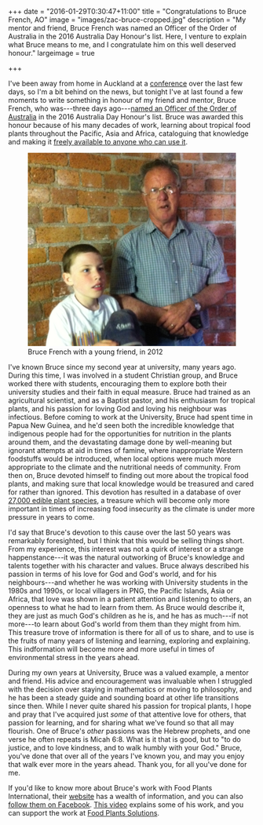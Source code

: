 +++
date = "2016-01-29T0:30:47+11:00"
title = "Congratulations to Bruce French, AO"
image = "images/zac-bruce-cropped.jpg"
description = "My mentor and friend, Bruce French was named an Officer of the Order of Australia in the 2016 Australia Day Honour's list. Here, I venture to explain what Bruce means to me, and I congratulate him on this well deserved honour."
largeimage = true

+++

I've been away from home in Auckland at a [conference](https://sites.google.com/site/fnclmp/) over the last few days, so I'm a bit behind on the news, but tonight I've at last found a few moments to write something in honour of my friend and mentor, Bruce French, who was---three days ago---[named an Officer of the Order of Australia](http://www.abc.net.au/news/2016-01-26/australia-day-award-recipient-edible-plants-website/7114476) in the 2016 Australia Day Honour's list. Bruce was awarded this honour because of his many decades of work, learning about tropical food plants throughout the Pacific, Asia and Africa, cataloguing that knowledge and making it [freely available to anyone who can use it](http://foodplantsinternational.com). 

<figure>
	<img src="/images/zac-bruce.jpg" alt="Bruce French with a young friend">
	<figcaption>Bruce French with a young friend, in 2012</figcaption>
</figure>



I've known Bruce since my second year at university, many years ago. During this time, I was involved in a student Christian group, and Bruce worked there with students, encouraging them to explore both their university studies and their faith in equal measure. Bruce had trained as an agricultural scientist, and as a Baptist pastor, and his enthusiasm for tropical plants, and his passion for loving God and loving his neighbour was infectious. Before coming to work at the University, Bruce had spent time in Papua New Guinea, and he'd seen both the incredible knowledge that indigenous people had for the opportunities for nutrition in the plants around them, and the devastating damage done by well-meaning but ignorant attempts at aid in times of famine, where inappropriate Western foodstuffs would be introduced, when local options were much more appropriate to the climate and the nutritional needs of community. From then on, Bruce devoted himself to finding out more about the tropical food plants, and making sure that local knowledge would be treasured and cared for rather than ignored. This devotion has resulted in a database of over [27,000 edible plant species](http://foodplantsinternational.com/plants/), a treasure which will become only more important in times of increasing food insecurity as the climate is under more pressure in years to come.

I'd say that Bruce's devotion to this cause over the last 50 years was remarkably foresighted, but I think that this would be selling things short. From my experience, this interest was not a quirk of interest or a strange happenstance---it was the natural outworking of Bruce's knowledge and talents together with his character and values. Bruce always described his passion in terms of his love for God and God's world, and for his neighbours---and whether he was working with University students in the 1980s and 1990s, or local villagers in PNG, the Pacific Islands, Asia or Africa, that love was shown in a patient attention and listening to others, an openness to what he had to learn from them. As Bruce would describe it, they are just as much God's children as he is, and he has as much---if not more---to learn about God's world from them than they might from him. This treasure trove of information is there for all of us to share, and to use is the fruits of many years of listening and learning, exploring and explaining. This indformation will become more and more useful in times of environmental stress in the years ahead. 

During my own years at University, Bruce was a valued example, a mentor and friend. His advice and encouragement was invaluable when I struggled with the decision over staying in mathematics or moving to philosophy, and he has been a steady guide and sounding board at other life transitions since then.  While I never quite shared his passion for tropical plants, I hope and pray that I've acquired just *some* of that attentive love for others, that passion for learning, and for sharing what we've found so that all may flourish. One of Bruce's *other* passions was the Hebrew prophets, and one verse he often repeats is Micah 6:8. What is it that is good, but to "to do justice, and to love kindness, and to walk humbly with your God."  Bruce, you've done that over all of the years I've known you, and may you enjoy that walk ever more in the years ahead. Thank you, for all you've done for me.

If you'd like to know more about Bruce's work with Food Plants International, their [website](http://foodplantsinternational.com) has a wealth of information, and you can also [follow them on Facebook](https://www.facebook.com/FoodPlantsInternational). [This video](https://www.youtube.com/watch?v=cMGfbyMh5dc) explains some of his work, and you can support the work at [Food Plants Solutions](http://foodplantsolutions.org/news/).

